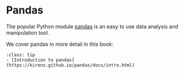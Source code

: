 # Pandas

The popular Python module [pandas](https://pandas.pydata.org/) is an easy to use data analysis and manipulation tool.

We cover pandas in more detail in this book:  

```{admonition} Jupyter Book
:class: tip
- [Introduction to pandas](https://kirenz.github.io/pandas/docs/intro.html)
```
